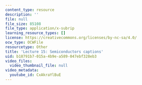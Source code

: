 ```yaml
---
content_type: resource
description: ''
file: null
file_size: 85108
file_type: application/x-subrip
learning_resource_types: []
license: https://creativecommons.org/licenses/by-nc-sa/4.0/
ocw_type: OCWFile
resourcetype: Other
title: 'Lecture 15: Semiconductors captions'
uid: b18791b7-015a-4b9e-a589-047ebf328eb3
video_files:
  video_thumbnail_file: null
video_metadata:
  youtube_id: CxAkraYlBuE
---
```

